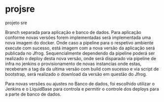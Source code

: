 # projsre
projeto sre

Branch separada para aplicação e banco de dados. Para aplicação conforme novas versões forem implementadas será implementada uma nova imagem do docker. Onde caso a pipeline para o respetivo ambiente execute com sucesso, está imagem com a nova versão da aplicação será publicada no Jfrog. Sequencialmente dependendo da pipeline poderá ser realizado o deploy desta nova versão, onde será disparado via pipeline de infra no jenkins o provisionamento de novas instancias onde estas, receberam a tag da da ultima versão com build com sucesso e via script de bootstrap, será realizado o download da versão em questão do Jfrog.

Para novas versões ou ajustes no Banco de dados, foi escolhido utilizar o Jenkins e o LiquidBase para controla e permitir o controle dos deploys para a parte de banco de dados.
